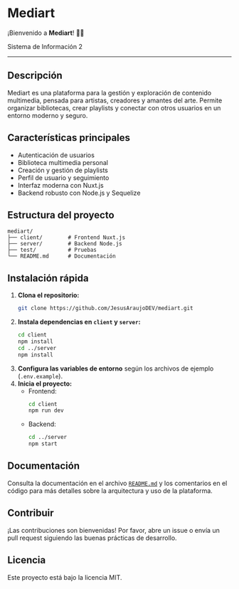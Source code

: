 # Mediart

¡Bienvenido a **Mediart**! 🎨🎶

Sistema de Información 2

---

## Descripción

Mediart es una plataforma para la gestión y exploración de contenido multimedia, pensada para artistas, creadores y amantes del arte. Permite organizar bibliotecas, crear playlists y conectar con otros usuarios en un entorno moderno y seguro.

## Características principales

- Autenticación de usuarios
- Biblioteca multimedia personal
- Creación y gestión de playlists
- Perfil de usuario y seguimiento
- Interfaz moderna con Nuxt.js
- Backend robusto con Node.js y Sequelize

## Estructura del proyecto

```
mediart/
├── client/        # Frontend Nuxt.js
├── server/        # Backend Node.js
├── test/          # Pruebas
└── README.md      # Documentación
```

## Instalación rápida

1. **Clona el repositorio:**
   ```bash
   git clone https://github.com/JesusAraujoDEV/mediart.git
   ```
2. **Instala dependencias en `client` y `server`:**
   ```bash
   cd client
   npm install
   cd ../server
   npm install
   ```
3. **Configura las variables de entorno** según los archivos de ejemplo (`.env.example`).
4. **Inicia el proyecto:**
   - Frontend:
     ```bash
     cd client
     npm run dev
     ```
   - Backend:
     ```bash
     cd ../server
     npm start
     ```

## Documentación

Consulta la documentación en el archivo [`README.md`](README.md) y los comentarios en el código para más detalles sobre la arquitectura y uso de la plataforma.

## Contribuir

¡Las contribuciones son bienvenidas! Por favor, abre un issue o envía un pull request siguiendo las buenas prácticas de desarrollo.

## Licencia

Este proyecto está bajo la licencia MIT.